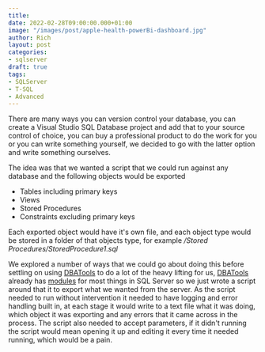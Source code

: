 ```yaml
---
title: 
date: 2022-02-28T09:00:00.000+01:00
image: "/images/post/apple-health-powerBi-dashboard.jpg"
author: Rich
layout: post
categories:
- sqlserver
draft: true
tags:
- SQLServer
- T-SQL
- Advanced
---
```


There are many ways you can version control your database, you can create a Visual Studio SQL Database project and add that to your source control of choice, you can buy a professional product to do the work for you or you can write something yourself, we decided to go with the latter option and write something ourselves. 

The idea was that we wanted a script that we could run against any database and the following objects would be exported 

- Tables including primary keys
- Views
- Stored Procedures
- Constraints excluding primary keys

Each exported object would have it's own file, and each object type would be stored in a folder of that objects type, for example */Stored Procedures/StoredProcedure1.sql*

We explored a number of ways that we could go about doing this before settling on using [DBATools](https://dbatools.io/) to do a lot of the heavy lifting for us, [DBATools](https://dbatools.io/) already has [modules](https://dbatools.io/commands/) for most things in SQL Server so we just wrote a script around that it to export what we wanted from the server. 
As the script needed to run without intervention it needed to have logging and error handling built in, at each stage it would write to a text file what it was doing, which object it was exporting and any errors that it came across in the process. 
The script also needed to accept parameters, if it didn't running the script would mean opening it up and editing it every time it needed running, which would be a pain.

